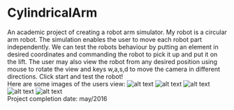 # CylindricalArm
An academic project of creating a robot arm simulator. My robot is a circular arm robot. The simulation enables the user to move each
robot part independently. We can test the robots behaviour by putting an element in desired coordinates and commanding the robot 
to pick it up and put it on the lift. The user may also view the robot from any desired position using mouse to rotate the view 
and keys w,a,s,d to move the camera in different directions. Click start and test the robot!</br>
Here are some images of the users view:
![alt text](https://github.com/PiotrSobczak/CylindricalArm/blob/master/view_images/arm1.png)
![alt text](https://github.com/PiotrSobczak/CylindricalArm/blob/master/view_images/arm2.png)
![alt text](https://github.com/PiotrSobczak/CylindricalArm/blob/master/view_images/arm3.png)
![alt text](https://github.com/PiotrSobczak/CylindricalArm/blob/master/view_images/arm4.png)
![alt text](https://github.com/PiotrSobczak/CylindricalArm/blob/master/view_images/arm5.png)
</br>Project completion date: may/2016
